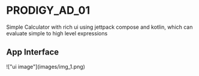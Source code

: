 <h1>PRODIGY_AD_01</h1>
<p1>Simple Calculator with rich ui using jettpack compose and kotlin, which can evaluate simple to high level expressions</p1>

<h2>App Interface</h2>
!["ui image"](images/img_1.png)
